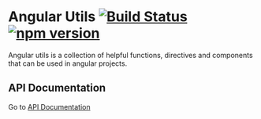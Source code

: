 # Angular Utils [![Build Status](https://travis-ci.org/swiss-itlabs/ng-utils.svg?branch=master)](https://travis-ci.org/swiss-itlabs/ng-utils) [![npm version](https://badge.fury.io/js/%40itlabs%2Fng-utils.svg)](https://badge.fury.io/js/%40itlabs%2Fng-utils)

Angular utils is a collection of helpful functions, directives and components that can be used in angular projects.

## API Documentation

Go to [API Documentation](./projects/ng-utils/README.md) 

